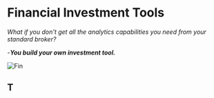 # Financial Investment Tools

*What if you don't get all the analytics capabilities you need from your standard broker?*

-***You build your own investment tool.***

![Fin](https://images.unsplash.com/photo-1559589689-577aabd1db4f?ixlib=rb-1.2.1&ixid=eyJhcHBfaWQiOjEyMDd9&auto=format&fit=crop&w=1650&q=80)

## T

